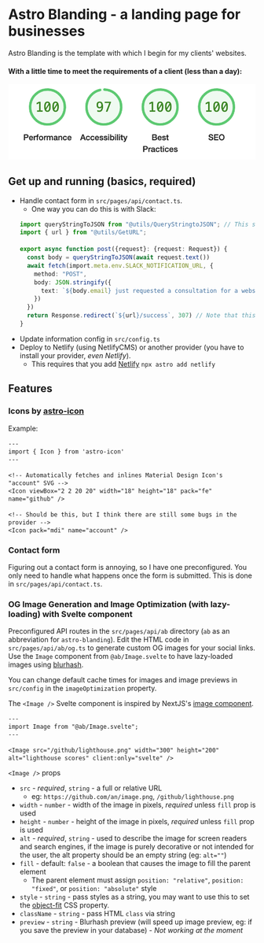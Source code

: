 # Astro Blanding - a landing page for businesses

Astro Blanding is the template with which I begin for my clients' websites.

#### With a little time to meet the requirements of a client (less than a day):
![Lighthouse Report - 99 97 100 100](public/github/lighthouse.png)

## Get up and running (basics, required)
- Handle contact form in `src/pages/api/contact.ts`.
  - One way you can do this is with Slack:
  ```typescript
  import queryStringToJSON from "@utils/QueryStringtoJSON"; // This should be built in to JavaScript, but it is not.
  import { url } from "@utils/GetURL";

  export async function post({request}: {request: Request}) {
    const body = queryStringToJSON(await request.text())
    await fetch(import.meta.env.SLACK_NOTIFICATION_URL, {
      method: "POST",
      body: JSON.stringify({
        text: `${body.email} just requested a consultation for a website.\n${body.message.replace("+", " ")}`
      })
    })
    return Response.redirect(`${url}/success`, 307) // Note that this requires that you create a form success `/success` route.
  }
  ```
- Update information config in `src/config.ts`
- Deploy to Netlify (using NetlifyCMS) or another provider (you have to install your provider, _even Netlify_).
  - This requires that you add [Netlify](https://docs.astro.build/en/guides/integrations-guide/netlify/)
  `npx astro add netlify`

## Features

### Icons by [astro-icon](https://github.com/natemoo-re/astro-icon#readme)

Example:
```astro
---
import { Icon } from 'astro-icon'
---

<!-- Automatically fetches and inlines Material Design Icon's "account" SVG -->
<Icon viewBox="2 2 20 20" width="18" height="18" pack="fe" name="github" />

<!-- Should be this, but I think there are still some bugs in the provider -->
<Icon pack="mdi" name="account" />
```

### Contact form

Figuring out a contact form is annoying, so I have one preconfigured. You only need to handle what happens once the form is submitted. This is done in `src/pages/api/contact.ts`.

### OG Image Generation and Image Optimization (with lazy-loading) with Svelte component

Preconfigured API routes in the `src/pages/api/ab` directory (`ab` as an abbreviation for `astro-blanding`). Edit the HTML code in `src/pages/api/ab/og.ts` to generate custom OG images for your social links. Use the `Image` component from `@ab/Image.svelte` to have lazy-loaded images using [blurhash](https://blurha.sh/).

You can change default cache times for images and image previews in `src/config` in the `imageOptimization` property.

The `<Image />` Svelte component is inspired by NextJS's [image component](https://nextjs.org/docs/api-reference/next/image).

```astro
---
import Image from "@ab/Image.svelte";
---

<Image src="/github/lighthouse.png" width="300" height="200" alt="lighthouse scores" client:only="svelte" />
```

`<Image />` props

- `src` - _required_, `string` - a full or relative URL
  - eg: `https://github.com/an/image.png`, `/github/lighthouse.png`
- `width` - `number` - width of the image in pixels, _required_ unless `fill` prop is used
- `height` - `number` - height of the image in pixels, _required_ unless `fill` prop is used
- `alt` - _required_, `string` - used to describe the image for screen readers and search engines, if the image is purely decorative or not intended for the user, the alt property should be an empty string (eg: `alt=""`)
- `fill` - default: `false` - a boolean that causes the image to fill the parent element
  - The parent element must assign `position: "relative"`, `position: "fixed"`, or `position: "absolute"` style
- `style` - `string` - pass styles as a string, you may want to use this to set the [object-fit](https://developer.mozilla.org/en-US/docs/Web/CSS/object-fit) CSS property.
- `className` - `string` - pass HTML `class` via string
- `preview` - `string` - Blurhash preview (will speed up image preview, eg: if you save the preview in your database) - _Not working at the moment_